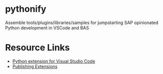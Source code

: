 # pythonify
Assemble tools/plugins/libraries/samples for jumpstarting SAP opinionated Python development in VSCode and BAS

# Resource Links
 - [Python extension for Visual Studio Code](https://marketplace.visualstudio.com/items?itemName=ms-python.python)
 - [Publishing Extensions](https://code.visualstudio.com/api/working-with-extensions/publishing-extension)


